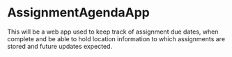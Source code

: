 # AssignmentAgendaApp
This will be a web app used to keep track of assignment due dates, when complete and be able to hold location information to which assignments are stored and future updates expected.
